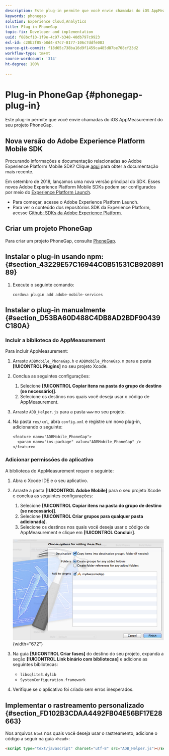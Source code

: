 ```yaml
---
description: Este plug-in permite que você envie chamadas do iOS AppMeasurement do seu projeto PhoneGap.
keywords: phonegap
solution: Experience Cloud,Analytics
title: Plug-in PhoneGap
topic-fix: Developer and implementation
uuid: f88bcf10-1f9e-4c97-b348-40db797c9923
exl-id: c20b2f85-b8d4-47c7-8177-106c7ddfe083
source-git-commit: f18d65c738ba16d9f1459ca485d87be708cf23d2
workflow-type: tm+mt
source-wordcount: '314'
ht-degree: 100%

---
```


# Plug-in PhoneGap {#phonegap-plug-in}

Este plug-in permite que você envie chamadas do iOS AppMeasurement do seu projeto PhoneGap.

## Nova versão do Adobe Experience Platform Mobile SDK

Procurando informações e documentação relacionadas ao Adobe Experience Platform Mobile SDK? Clique [aqui](https://aep-sdks.gitbook.io/docs/) para obter a documentação mais recente.

Em setembro de 2018, lançamos uma nova versão principal do SDK. Esses novos Adobe Experience Platform Mobile SDKs podem ser configurados por meio do [Experience Platform Launch](https://www.adobe.com/br/experience-platform/launch.html).

* Para começar, acesse o Adobe Experience Platform Launch.
* Para ver o conteúdo dos repositórios SDK da Experience Platform, acesse [Github: SDKs da Adobe Experience Platform](https://github.com/Adobe-Marketing-Cloud/acp-sdks).


## Criar um projeto PhoneGap

Para criar um projeto PhoneGap, consulte [PhoneGap](https://helpx.adobe.com/br/experience-manager/6-4/mobile/using/phonegap.html).

## Instalar o plug-in usando npm: {#section_43229E57C16944C0B51531CB92089189}

1. Execute o seguinte comando:

   ```
   cordova plugin add adobe-mobile-services
   ```

## Instalar o plug-in manualmente  {#section_D53BA60D488C4DB8AD2BDF90439C180A}

### Incluir a biblioteca do AppMeasurement

Para incluir AppMeasurement:

1. Arraste `ADBMobile_PhoneGap.h` e `ADBMobile_PhoneGap.m` para a pasta **[!UICONTROL Plugins]** no seu projeto Xcode.
1. Conclua as seguintes configurações:

   1. Selecione **[!UICONTROL Copiar itens na pasta do grupo de destino (se necessário)]**.
   1. Selecione os destinos nos quais você deseja usar o código de AppMeasurement.

1. Arraste `ADB_Helper.js` para a pasta `www` no seu projeto.
1. Na pasta `res/xml`, abra `config.xml` e registre um novo plug-in, adicionando o seguinte:

   ```
   <feature name="ADBMobile_PhoneGap"> 
     <param name="ios-package" value="ADBMobile_PhoneGap" /> 
   </feature>
   ```

### Adicionar permissões do aplicativo

A biblioteca do AppMeasurement requer o seguinte:

1. Abra o Xcode IDE e o seu aplicativo.
1. Arraste a pasta **[!UICONTROL Adobe Mobile]** para o seu projeto Xcode e conclua as seguintes configurações:

   1. Selecione **[!UICONTROL Copiar itens na pasta do grupo de destino (se necessário)]**.
   1. Selecione **[!UICONTROL Criar grupos para qualquer pasta adicionada]**.
   1. Selecione os destinos nos quais você deseja usar o código de AppMeasurement e clique em **[!UICONTROL Concluir]**.

   ![](assets/xcode-settings.png){width=&quot;672&quot;}

1. Na guia **[!UICONTROL Criar fases]** do destino do seu projeto, expanda a seção **[!UICONTROL Link binário com bibliotecas]** e adicione as seguintes bibliotecas:

   * `libsqlite3.dylib`
   * `SystemConfiguration.framework`

1. Verifique se o aplicativo foi criado sem erros inesperados.

## Implementar o rastreamento personalizado {#section_FD102B3CDAA4492FB04E56BF17E28663}

Nos arquivos `html` nos quais você deseja usar o rastreamento, adicione o código a seguir na guia `<head>`:

```html
<script type="text/javascript" charset="utf-8" src="ADB_Helper.js"></script>
```
